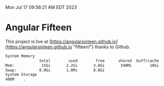 Mon Jul 17 09:56:21 AM EDT 2023

# Angular Fifteen


This project is live at [https://angularsixteen.github.io](https://angularsixteen.github.io "fifteen!") thanks to Github.

```bash
System Memory
               total        used        free      shared  buff/cache   available
Mem:            15Gi       2.2Gi       3.0Gi       340Mi        10Gi        12Gi
Swap:          8.0Gi       1.0Mi       8.0Gi
System Storage
408M	.
```
```bash
